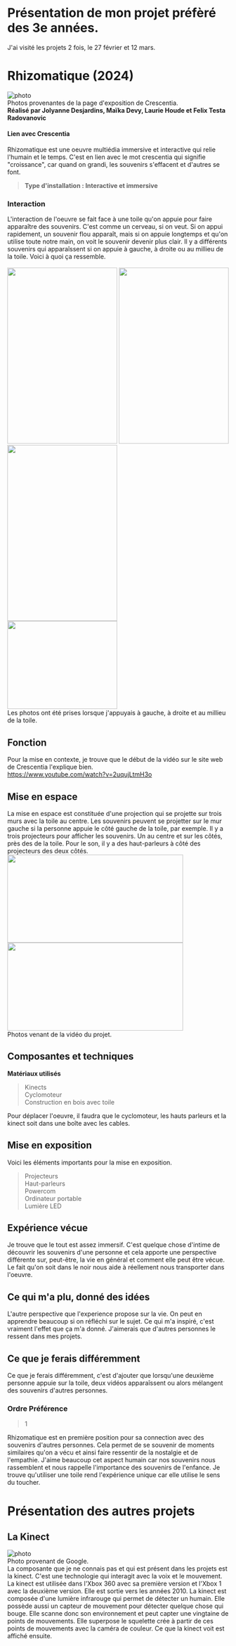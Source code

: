# Présentation de mon projet préfèré des 3e années.
J'ai visité les projets 2 fois, le 27 février et 12 mars. 
# Rhizomatique (2024)
![photo](media/affiche_expo_rhizomatique.png) </br>
Photos provenantes de la page d'exposition de Crescentia.  </br>
**Réalisé par Jolyanne Desjardins, Maïka Devy, Laurie Houde et Felix Testa Radovanovic** </br>
#### Lien avec Crescentia
Rhizomatique est une oeuvre multiédia immersive et interactive qui relie l'humain et le temps. C'est en
lien avec le mot crescentia qui signifie "croissance", car quand on grandi, les souvenirs s'effacent et
d'autres se font. 
> **Type d'installation : Interactive et immersive**
> 
### Interaction 
L'interaction de l'oeuvre se fait face à une toile qu'on appuie pour faire apparaître des souvenirs. C'est
comme un cerveau, si on veut. Si on appui rapidement, un souvenir flou apparaît, mais si on appuie longtemps
et qu'on utilise toute notre main, on voit le souvenir devenir plus clair. Il y a différents souvenirs qui
apparaîssent si on appuie à gauche, à droite ou au millieu de la toile. Voici à quoi ça ressemble. </br>
</br>
<img src="media/description_rhizomatique_video.jpg" width="250" height="400"/>  <img src="media/description_rhizomatique_video2.jpg" width="250" height="400"/> <img src="media/description_rhizomatique_video3.jpg" width="250" height="400"/> <br/>
<img src="media/mise_expo_toile_rhizomatique.jpg" width="250" height="200"/></br>
Les photos ont été prises lorsque j'appuyais à gauche, à droite et au millieu de la toile.
## Fonction 
Pour la mise en contexte, je trouve que le début de la vidéo sur le site web de Crescentia l'explique bien. </br>
https://www.youtube.com/watch?v=2uqujLtmH3o </br>
## Mise en espace 
La mise en espace est constituée d'une projection qui se projette sur trois murs avec la toile au centre.
Les souvenirs peuvent se projetter sur le mur gauche si la personne appuie le côté gauche de la toile, par
exemple. Il y a trois projecteurs pour afficher les souvenirs. Un au centre et sur les côtés, près des 
de la toile. Pour le son, il y a des haut-parleurs à côté des projecteurs des deux côtés. </br>
    <img src="media/mise_espace_vue_devant_rhizomatique.png" width="400" height="200"/>  <img src="media/mise_espace_vue_haut_rhizomatique.png" width="400" height="200"/><br>
Photos venant de la vidéo du projet.
## Composantes et techniques 
**Matériaux utilisés**
> Kinects </br>
> Cyclomoteur </br>
> Construction en bois avec toile </br>
>
Pour déplacer l'oeuvre, il faudra que le cyclomoteur, les hauts parleurs et la kinect soit dans une boîte 
avec les cables.
## Mise en exposition
Voici les éléments importants pour la mise en exposition. <br>
> Projecteurs </br>
> Haut-parleurs </br>
> Powercom </br>
> Ordinateur portable </br>
> Lumière LED </br>
## Expérience vécue 
Je trouve que le tout est assez immersif. C'est quelque chose d'intime de découvrir les souvenirs d'une 
personne et cela apporte une perspective différente sur, peut-être, la vie en général et comment elle 
peut être vécue. Le fait qu'on soit dans le noir nous aide à réellement nous transporter dans l'oeuvre.
## Ce qui m'a plu, donné des idées
L'autre perspective que l'experience propose sur la vie. On peut en apprendre beaucoup si on réfléchi sur
le sujet.
Ce qui m'a inspiré, c'est vraiment l'effet que ça m'a donné. J'aimerais que d'autres personnes le ressent
dans mes projets.
## Ce que je ferais différemment
Ce que je ferais différemment, c'est d'ajouter que lorsqu'une deuxième personne appuie sur la toile, deux
vidéos apparaîssent ou alors mélangent des souvenirs d'autres personnes.
### Ordre Préférence
> 1
>
Rhizomatique est en première position pour sa connection avec des souvenirs d'autres personnes. Cela permet
de se souvenir de moments similaires qu'on a vécu et ainsi faire ressentir de la nostalgie et de l'empathie.
J'aime beaucoup cet aspect humain car nos souvenirs nous rassemblent et nous rappelle l'importance des
souvenirs de l'enfance. Je trouve qu'utiliser une toile rend l'expérience unique car elle utilise le sens 
du toucher.
# Présentation des autres projets 
## La Kinect
![photo](media/kinect.jpg) <br>
Photo provenant de Google. <br>
La composante que je ne connais pas et qui est présent dans les projets est la kinect. C'est une technologie 
qui interagit avec la voix et le mouvement. </br>
La kinect est utilisée dans l'Xbox 360 avec sa première version et l'Xbox 1 avec la deuxième version. Elle 
est sortie vers les années 2010.
La kinect est composée d'une lumière infrarouge qui permet de détecter un humain. Elle possède aussi un
capteur de mouvement pour détecter quelque chose qui bouge. Elle scanne donc son environnement et peut capter
une vingtaine de points de mouvements. Elle superpose le squelette crée à partir de ces points de mouvements
avec la caméra de couleur. Ce que la kinect voit est affiché ensuite. 
